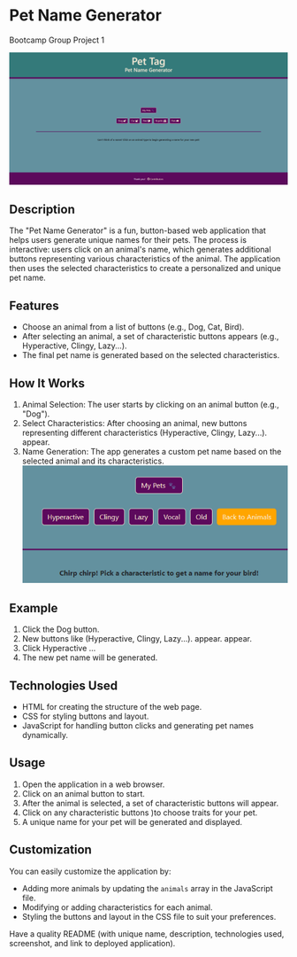 # Pet Name Generator
Bootcamp Group Project 1

![Pet Tag Opening Page](assets\images\PetTagMain.png)
## Description
The "Pet Name Generator" is a fun, button-based web application that helps users generate unique names for their pets. The process is interactive: users click on an animal's name, which generates additional buttons representing various characteristics of the animal. The application then uses the selected characteristics to create a personalized and unique pet name.

## Features
- Choose an animal from a list of buttons (e.g., Dog, Cat, Bird).
- After selecting an animal, a set of characteristic buttons appears (e.g., Hyperactive, Clingy, Lazy...).
- The final pet name is generated based on the selected characteristics.

## How It Works
1. Animal Selection: The user starts by clicking on an animal button (e.g., "Dog").
2. Select Characteristics: After choosing an animal, new buttons representing different characteristics (Hyperactive, Clingy, Lazy...). appear.
3. Name Generation: The app generates a custom pet name based on the selected animal and its characteristics.
![Pet Tag Animal Characteristics](assets\images\PetTagCharacteristics.png)
## Example
1. Click the Dog button.
2. New buttons like (Hyperactive, Clingy, Lazy...). appear. appear.
3. Click Hyperactive ...
4. The new pet name will be generated. 

## Technologies Used
- HTML for creating the structure of the web page.
- CSS for styling buttons and layout.
- JavaScript for handling button clicks and generating pet names dynamically.


## Usage

1. Open the application in a web browser.
2. Click on an animal button to start.
3. After the animal is selected, a set of characteristic buttons will appear.
4. Click on any characteristic buttons )to choose traits for your pet.
5. A unique name for your pet will be generated and displayed.

## Customization

You can easily customize the application by:

- Adding more animals by updating the `animals` array in the JavaScript file.
- Modifying or adding characteristics for each animal.
- Styling the buttons and layout in the CSS file to suit your preferences.


Have a quality README (with unique name, description, technologies used, screenshot, and link to deployed application).


